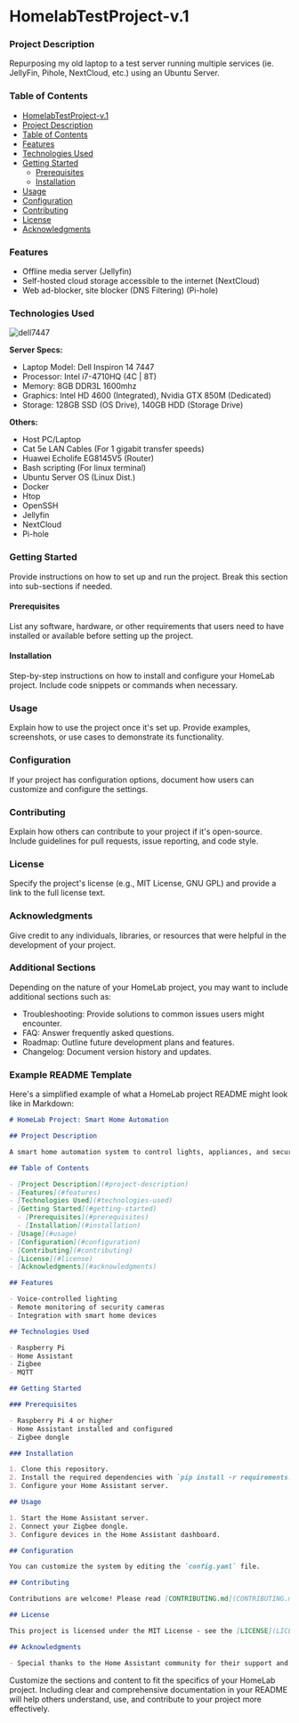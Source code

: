 # HomelabTestProject-v.1

### Project Description

Repurposing my old laptop to a test server running multiple services (ie. JellyFin, Pihole, NextCloud, etc.) using an Ubuntu Server.

### Table of Contents

- [HomelabTestProject-v.1](#homelabtestproject-v.1)
- [Project Description](#project-description)
- [Table of Contents](#table-of-contents)
- [Features](#features)
- [Technologies Used](#technologies-used)
- [Getting Started](#getting-started)
  - [Prerequisites](#prerequisites)
  - [Installation](#installation)
- [Usage](#usage)
- [Configuration](#configuration)
- [Contributing](#contributing)
- [License](#license)
- [Acknowledgments](#acknowledgments)

### Features

- Offline media server (Jellyfin)
- Self-hosted cloud storage accessible to the internet (NextCloud)
- Web ad-blocker, site blocker (DNS Filtering) (Pi-hole)

### Technologies Used

![dell7447](https://github.com/KevJimenez/HomelabTestProject-v.1/blob/main/photo_2023-10-11_11-27-36.jpg?raw=true)

 **Server Specs:**
 - Laptop Model: Dell Inspiron 14 7447
 - Processor: Intel i7-4710HQ (4C | 8T)
 - Memory: 8GB DDR3L 1600mhz
 - Graphics: Intel HD 4600 (Integrated), Nvidia GTX 850M (Dedicated)
 - Storage: 128GB SSD (OS Drive), 140GB HDD (Storage Drive)
>         
**Others:**
- Host PC/Laptop
- Cat 5e LAN Cables (For 1 gigabit transfer speeds) 
- Huawei Echolife EG8145V5 (Router)
- Bash scripting (For linux terminal)
- Ubuntu Server OS (Linux Dist.)
- Docker
- Htop
- OpenSSH
- Jellyfin
- NextCloud
- Pi-hole
### Getting Started

Provide instructions on how to set up and run the project. Break this section into sub-sections if needed.

#### Prerequisites

List any software, hardware, or other requirements that users need to have installed or available before setting up the project.

#### Installation

Step-by-step instructions on how to install and configure your HomeLab project. Include code snippets or commands when necessary.

### Usage

Explain how to use the project once it's set up. Provide examples, screenshots, or use cases to demonstrate its functionality.

### Configuration

If your project has configuration options, document how users can customize and configure the settings.

### Contributing

Explain how others can contribute to your project if it's open-source. Include guidelines for pull requests, issue reporting, and code style.

### License

Specify the project's license (e.g., MIT License, GNU GPL) and provide a link to the full license text.

### Acknowledgments

Give credit to any individuals, libraries, or resources that were helpful in the development of your project.

### Additional Sections

Depending on the nature of your HomeLab project, you may want to include additional sections such as:

- Troubleshooting: Provide solutions to common issues users might encounter.
- FAQ: Answer frequently asked questions.
- Roadmap: Outline future development plans and features.
- Changelog: Document version history and updates.

### Example README Template

Here's a simplified example of what a HomeLab project README might look like in Markdown:

```markdown
# HomeLab Project: Smart Home Automation

## Project Description

A smart home automation system to control lights, appliances, and security cameras.

## Table of Contents

- [Project Description](#project-description)
- [Features](#features)
- [Technologies Used](#technologies-used)
- [Getting Started](#getting-started)
  - [Prerequisites](#prerequisites)
  - [Installation](#installation)
- [Usage](#usage)
- [Configuration](#configuration)
- [Contributing](#contributing)
- [License](#license)
- [Acknowledgments](#acknowledgments)

## Features

- Voice-controlled lighting
- Remote monitoring of security cameras
- Integration with smart home devices

## Technologies Used

- Raspberry Pi
- Home Assistant
- Zigbee
- MQTT

## Getting Started

### Prerequisites

- Raspberry Pi 4 or higher
- Home Assistant installed and configured
- Zigbee dongle

### Installation

1. Clone this repository.
2. Install the required dependencies with `pip install -r requirements.txt`.
3. Configure your Home Assistant server.

## Usage

1. Start the Home Assistant server.
2. Connect your Zigbee dongle.
3. Configure devices in the Home Assistant dashboard.

## Configuration

You can customize the system by editing the `config.yaml` file.

## Contributing

Contributions are welcome! Please read [CONTRIBUTING.md](CONTRIBUTING.md) for details.

## License

This project is licensed under the MIT License - see the [LICENSE](LICENSE) file for details.

## Acknowledgments

- Special thanks to the Home Assistant community for their support and contributions.
```

Customize the sections and content to fit the specifics of your HomeLab project. Including clear and comprehensive documentation in your README will help others understand, use, and contribute to your project more effectively.
